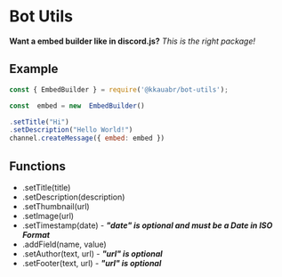 # Bot Utils

**Want a embed builder like in discord.js?**
*This is the right package!*

## Example

```js
const { EmbedBuilder } = require('@kkauabr/bot-utils');

const  embed = new  EmbedBuilder()

.setTitle("Hi")
.setDescription("Hello World!")
channel.createMessage({ embed: embed })
```

## Functions

- .setTitle(title)
- .setDescription(description)
- .setThumbnail(url)
- .setImage(url)
- .setTimestamp(date) - ***"date" is optional and must be a Date in ISO Format***
- .addField(name, value)
- .setAuthor(text, url) - ***"url" is optional***
- .setFooter(text, url) - ***"url" is optional***